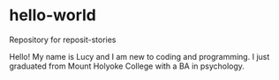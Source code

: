 # hello-world
Repository for reposit-stories

Hello! My name is Lucy and I am new to coding and programming. I just graduated from Mount Holyoke College with a BA in psychology.

